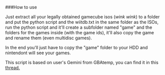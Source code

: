 ###How to use

Just extract all your legally obtained gamecube isos (*wink wink*) to a folder and put the python script and the wiitdb.txt in the same folder as the ISOs, run the python script and it'll create a subfolder named "game" and the folders for the games inside (with the game ids), it'll also copy the game and rename them (even multidisc games).

In the end you'll just have to copy the "game" folder to your HDD and nintendont will see your games.

This script is based on user's Gemini from GBAtemp, you can find it in this [thread.](https://gbatemp.net/threads/mass-rename-folder-creation-for-nintendont.399770/ "thread.")